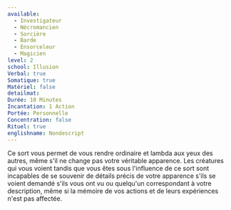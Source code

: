 ```yaml
---
available:
  - Investigateur
  - Nécromancien
  - Sorcière
  - Barde
  - Ensorceleur
  - Magicien
level: 2
school: Illusion
Verbal: true
Somatique: true
Matériel: false
detailmat: 
Durée: 10 Minutes
Incantation: 1 Action
Portée: Personnelle
Concentration: false
Rituel: true
englishname: Nondescript
---
```

Ce sort vous permet de vous rendre ordinaire et lambda aux yeux des autres, même s'il ne change pas votre véritable apparence. Les créatures qui vous voient tandis que vous êtes sous l'influence de ce sort sont incapables de se souvenir de détails précis de votre apparence s'ils se voient demandé s'ils vous ont vu ou quelqu'un correspondant à votre description, même si la mémoire de vos actions et de leurs expériences n'est pas affectée.
